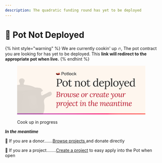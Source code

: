 ```yaml
---
description: The quadratic funding round has yet to be deployed
---
```


# 🚧 Pot Not Deployed

{% hint style="warning" %}
We are currently cookin' up 🔥, The pot contract you are looking for has yet to be deployed. This **link will redirect to the appropriate pot when live.**
{% endhint %}

<figure><img src="../.gitbook/assets/PotNotDeployed.png" alt=""><figcaption><p>Cook up in progress</p></figcaption></figure>

_**In the meantime**_

🙏  If you are a donor.......[Browse projects ](https://bos.potlock.org)and donate directly

🏥 If you are a project........[Create a project](https://bos.potlock.org/?tab=createproject) to easy apply into the Pot when open
